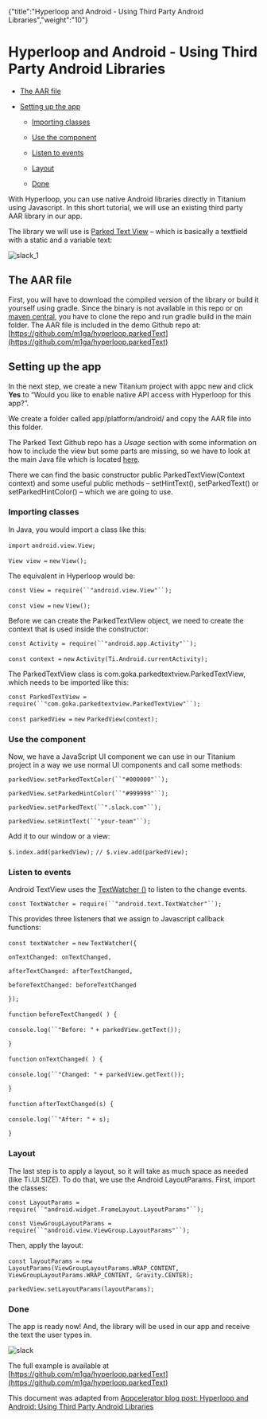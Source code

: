 {"title":"Hyperloop and Android - Using Third Party Android Libraries","weight":"10"} 

# Hyperloop and Android - Using Third Party Android Libraries

*   [The AAR file](#TheAARfile)
    
*   [Setting up the app](#Settinguptheapp)
    
    *   [Importing classes](#Importingclasses)
        
    *   [Use the component](#Usethecomponent)
        
    *   [Listen to events](#Listentoevents)
        
    *   [Layout](#Layout)
        
    *   [Done](#Done)
        

With Hyperloop, you can use native Android libraries directly in Titanium using Javascript. In this short tutorial, we will use an existing third party AAR library in our app.

The library we will use is [Parked Text View](https://github.com/foxsake/ParkedTextView) – which is basically a textfield with a static and a variable text:

![slack_1](/Images/appc/s3.amazonaws.com/www.appcelerator.com.images/slack_1.png)

## The AAR file

First, you will have to download the compiled version of the library or build it yourself using gradle. Since the binary is not available in this repo or on [maven central](http://search.maven.org/), you have to clone the repo and run gradle build in the main folder. The AAR file is included in the demo Github repo at: [https://github.com/m1ga/hyperloop.parkedText](https://github.com/m1ga/hyperloop.parkedText)

## Setting up the app

In the next step, we create a new Titanium project with appc new and click **Yes** to “Would you like to enable native API access with Hyperloop for this app?”.

We create a folder called app/platform/android/ and copy the AAR file into this folder.

The Parked Text Github repo has a _Usage_ section with some information on how to include the view but some parts are missing, so we have to look at the main Java file which is located [here](https://github.com/foxsake/ParkedTextView/blob/master/parkedtextview/src/main/java/com/goka/parkedtextview/ParkedTextView.java).

There we can find the basic constructor public ParkedTextView(Context context) and some useful public methods – setHintText(), setParkedText() or setParkedHintColor() – which we are going to use.

### Importing classes

In Java, you would import a class like this:

`import` `android.view.View;`

`View view =` `new` `View();`

The equivalent in Hyperloop would be:

`const View = require(``"android.view.View"``);`

`const view =` `new` `View();`

Before we can create the ParkedTextView object, we need to create the context that is used inside the constructor:

`const Activity = require(``"android.app.Activity"``);`

`const context =` `new` `Activity(Ti.Android.currentActivity);`

The ParkedTextView class is com.goka.parkedtextview.ParkedTextView, which needs to be imported like this:

`const ParkedTextView = require(``"com.goka.parkedtextview.ParkedTextView"``);`

`const parkedView =` `new` `ParkedView(context);`

### Use the component

Now, we have a JavaScript UI component we can use in our Titanium project in a way we use normal UI components and call some methods:

`parkedView.setParkedTextColor(``"#000000"``);`

`parkedView.setParkedHintColor(``"#999999"``);`

`parkedView.setParkedText(``".slack.com"``);`

`parkedView.setHintText(``"your-team"``);`

Add it to our window or a view:

`$.index.add(parkedView);` `// $.view.add(parkedView);`

### Listen to events

Android TextView uses the [TextWatcher ()](https://developer.android.com/reference/android/text/TextWatcher.html) to listen to the change events.

`const TextWatcher = require(``"android.text.TextWatcher"``);`

This provides three listeners that we assign to Javascript callback functions:

`const textWatcher =` `new` `TextWatcher({`

`onTextChanged: onTextChanged,`

`afterTextChanged: afterTextChanged,`

`beforeTextChanged: beforeTextChanged`

`});`

`function` `beforeTextChanged( ) {`

`console.log(``"Before: "` `+ parkedView.getText());`

`}`

`function` `onTextChanged( ) {`

`console.log(``"Changed: "` `+ parkedView.getText());`

`}`

`function` `afterTextChanged(s) {`

`console.log(``"After: "` `+ s);`

`}`

### Layout

The last step is to apply a layout, so it will take as much space as needed (like Ti.UI.SIZE). To do that, we use the Android LayoutParams. First, import the classes:

`const LayoutParams = require(``"android.widget.FrameLayout.LayoutParams"``);`

`const ViewGroupLayoutParams = require(``"android.view.ViewGroup.LayoutParams"``);`

Then, apply the layout:

`const layoutParams =` `new` `LayoutParams(ViewGroupLayoutParams.WRAP_CONTENT, ViewGroupLayoutParams.WRAP_CONTENT, Gravity.CENTER);`

`parkedView.setLayoutParams(layoutParams);`

### Done

The app is ready now! And, the library will be used in our app and receive the text the user types in.

![slack](/Images/appc/s3.amazonaws.com/www.appcelerator.com.images/slack.png)

The full example is available at [https://github.com/m1ga/hyperloop.parkedText](https://github.com/m1ga/hyperloop.parkedText)

This document was adapted from [Appcelerator blog post: Hyperloop and Android: Using Third Party Android Libraries](https://www.appcelerator.com/blog/2018/12/hyperloop-and-android-using-third-party-android-libraries/?utm_source=Axway+Appcelerator&utm_campaign=bf1687b383-BLOG_ROUNDUP_2018_12_14&utm_medium=email&utm_term=0_763a3fa2c9-bf1687b383-430799269)